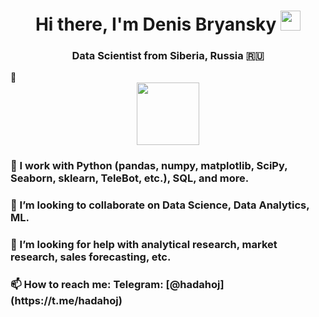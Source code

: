 <h1 align="center">Hi there, I'm Denis Bryansky
<img src="https://github.com/blackcater/blackcater/raw/main/images/Hi.gif" height="32"/></h1>
<h3 align="center">Data Scientist from Siberia, Russia 🇷🇺</h3> 👋
<div id="header" align="center">
  <img src="https://media.giphy.com/media/M9gbBd9nbDrOTu1Mqx/giphy.gif" width="100"/>
</div>
<h3 align="left">🌱 I work with Python (pandas, numpy, matplotlib, SciPy, Seaborn, sklearn, TeleBot, etc.), SQL, and more.</h3>    
<h3 align="left">👯 I’m looking to collaborate on Data Science, Data Analytics, ML.</h3>
<h3 align="left">🤔 I’m looking for help with analytical research, market research, sales forecasting, etc.</h3>
<h3 align="left">📫 How to reach me: Telegram: [@hadahoj](https://t.me/hadahoj)</h3>



